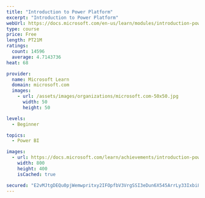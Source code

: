 ```yaml
---
title: "Introduction to Power Platform"
excerpt: "Introduction to Power Platform"
webUrl: https://docs.microsoft.com/en-us/learn/modules/introduction-power-platform/
type: course
price: Free
length: PT21M
ratings:
  count: 14596
  average: 4.7143736
heat: 68

provider:
  name: Microsoft Learn
  domain: microsoft.com
  images:
    - url: /assets/images/organizations/microsoft.com-50x50.jpg
      width: 50
      height: 50

levels:
  - Beginner

topics:
  - Power BI

images:
  - url: https://docs.microsoft.com/learn/achievements/introduction-power-platform-social.png
    width: 800
    height: 400
    isCached: true

secured: "E2vMJtgDEQu0pjWemwpritxy2IFOpfbV3VrgSSI3eDun6X545ArrLy33Ixbi8V7kTGybSSlrsKnsdfF6M24pDJ+S4UOyZtzy2qi1CJONz9J1z3xTh2M53zqExGJEhyjTPFAyq1u8Zp6PwoEyv/coTa/GXi49QJK0CHsXP89ICi0Rt2InUd1rkbJQUFpgDsZwrIFNAAt3vUtXi0zbFGy7VtOEyMWVW4Q5tIIBCTr8jqpmCBYhwyUmtEI3D6p/hMHtKEVwjFcPUON16lHid9i8Tg4wJ6GtvgcH7ZWEkoIURMlQcXZ9JmKozABZAt+yUgB56wG5xxdrgXHthi9N3gwkGWDbGrPrEPQqwMvuOQ0VVQWzXlliPVb4PMvf1EYK3V1tInDPRt1K2iQ7hnK3ySU/21iFZFwwM/4NaESayYOmv+ZEiMpuhL2jpFDM2NhO/7lc;rzXzOCKdjlOkHxzgosKX6A=="
---
```


